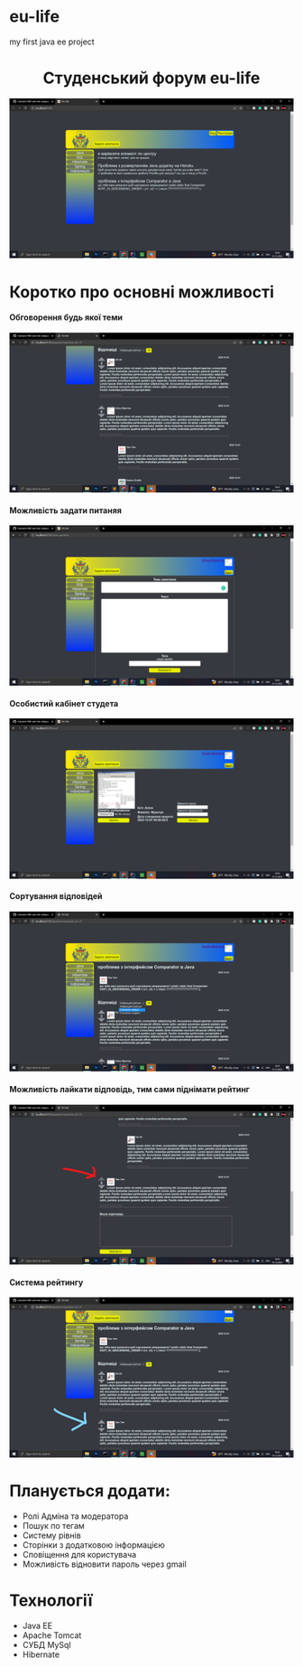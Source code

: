 # eu-life
my first java ee project
<h1 style="text-align: center">Студенський форум eu-life</h1>
<img src="https://github.com/AndreyLiasshenko/eu-life/blob/main/img/start.png?raw=true"  alt="dsd">
<h1>Коротко про основні можливості</h1>

<h4>Обговорення будь якої теми</h4>
<img src="https://github.com/AndreyLiasshenko/eu-life/blob/main/img/discussion.png?raw=true" alt="dsd">


<h4>Можливість задати питаняя</h4>
<img src="https://github.com/AndreyLiasshenko/eu-life/blob/main/img/new_question.png?raw=true"  alt="dsd">

<h4>Особистий кабінет студета</h4>
<img src="https://github.com/AndreyLiasshenko/eu-life/blob/main/img/user_page.png?raw=true" alt="dsd">

<h4>Сортування відповідей</h4>
<img src="https://github.com/AndreyLiasshenko/eu-life/blob/main/img/sorting.png?raw=true"  alt="dsd">

<h4>Можливість лайкати відповідь, тим сами піднімати рейтинг</h4>
<img src="https://github.com/AndreyLiasshenko/eu-life/blob/main/img/like.jpg?raw=true"  alt="dsd">

<h4>Система рейтингу</h4>
<img src="https://github.com/AndreyLiasshenko/eu-life/blob/main/img/rating.jpg?raw=true"  alt="dsd">

<h1>Планується додати:</h1>
<ul>
  <li>Ролі Адміна та модератора</li>
  <li>Пошук по тегам</li>
  <li>Систему рівнів</li>
  <li>Сторінки з додатковою інформацією</li>
  <li>Сповіщення для користувача</li>
  <li>Можливість відновити пароль через gmail</li>
</ul>

<h1>Технології</h1>
<ul>
    <li>Java EE</li>
    <li>Apache Tomcat</li>
    <li>СУБД MySql</li>
    <li>Hibernate</li>
</ul>
